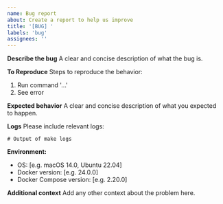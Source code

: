 ```yaml
---
name: Bug report
about: Create a report to help us improve
title: '[BUG] '
labels: 'bug'
assignees: ''
---
```


**Describe the bug**
A clear and concise description of what the bug is.

**To Reproduce**
Steps to reproduce the behavior:
1. Run command '...'
2. See error

**Expected behavior**
A clear and concise description of what you expected to happen.

**Logs**
Please include relevant logs:
```
# Output of make logs
```

**Environment:**
 - OS: [e.g. macOS 14.0, Ubuntu 22.04]
 - Docker version: [e.g. 24.0.0]
 - Docker Compose version: [e.g. 2.20.0]

**Additional context**
Add any other context about the problem here.